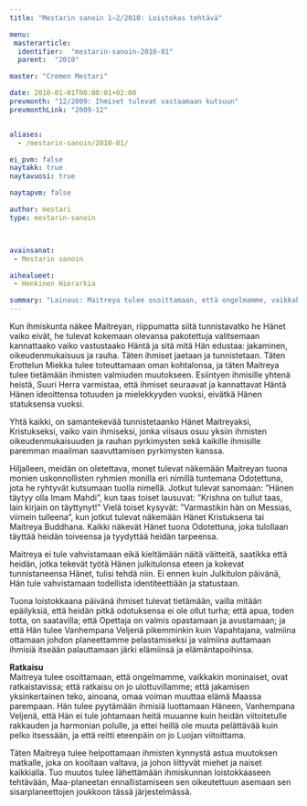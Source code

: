 ```yaml
---
title: "Mestarin sanoin 1–2/2010: Loistokas tehtävä"

menu:
 masterarticle:
  identifier:  "mestarin-sanoin-2010-01"
  parent:  "2010"

master: "Cremen Mestari"

date: 2010-01-01T00:00:01+02:00
prevmonth: "12/2009: Ihmiset tulevat vastaamaan kutsuun"
prevmonthLink: "2009-12"


aliases:
  - /mestarin-sanoin/2010-01/

ei_pvm: false
naytakk: true
naytavuosi: true

naytapvm: false

author: mestari
type: mestarin-sanoin



avainsanat:
 - Mestarin sanoin

aihealueet:
 - Henkinen Hierarkia

summary: "Lainaus: Maitreya tulee osoittamaan, että ongelmamme, vaikkakin moninaiset, ovat ratkaistavissa; että ratkaisu on jo ulottuvillamme; että jakamisen yksinkertainen teko, ainoana, omaa voiman muuttaa elämä Maassa parempaan. "
---
```

<p>Kun ihmiskunta näkee Maitreyan, riippumatta siitä tunnistavatko he Hänet vaiko eivät, he tulevat kokemaan olevansa pakotettuja valitsemaan kannattaako vaiko vastustaako Häntä ja sitä mitä Hän edustaa: jakaminen, oikeudenmukaisuus ja rauha. Täten ihmiset jaetaan ja tunnistetaan. Täten Erottelun Miekka tulee toteuttamaan oman kohtalonsa, ja täten Maitreya tulee tietämään ihmisten valmiuden muutokseen. Esiintyen ihmisille yhtenä heistä, Suuri Herra varmistaa, että ihmiset seuraavat ja kannattavat Häntä Hänen ideoittensa totuuden ja mielekkyyden vuoksi, eivätkä Hänen statuksensa vuoksi.</p>
<p>Yhtä kaikki, on samantekevää tunnistetaanko Hänet Maitreyaksi, Kristukseksi, vaiko vain ihmiseksi, jonka viisaus osuu yksiin ihmisten oikeudenmukaisuuden ja rauhan pyrkimysten sekä kaikille ihmisille paremman maailman saavuttamisen pyrkimysten kanssa.</p>
<p>Hiljalleen, meidän on oletettava, monet tulevat näkemään Maitreyan tuona monien uskonnollisten ryhmien monilla eri nimillä tuntemana Odotettuna, jota he ryhtyvät kutsumaan tuolla nimellä. Jotkut tulevat sanomaan: ”Hänen täytyy olla Imam Mahdi”, kun taas toiset lausuvat: ”Krishna on tullut taas, lain kirjain on täyttynyt!” Vielä toiset kysyvät: ”Varmastikin hän on Messias, viimein tulleena”, kun jotkut tulevat näkemään Hänet Kristuksena tai Maitreya Buddhana. Kaikki näkevät Hänet tuona Odotettuna, joka tulollaan täyttää heidän toiveensa ja tyydyttää heidän tarpeensa.</p>
<p>Maitreya ei tule vahvistamaan eikä kieltämään näitä väitteitä, saatikka että heidän, jotka tekevät työtä Hänen julkitulonsa eteen ja kokevat tunnistaneensa Hänet, tulisi tehdä niin. Ei ennen kuin Julkitulon päivänä, Hän tule vahvistamaan todellista identiteettiään ja statustaan.</p>
<p>Tuona loistokkaana päivänä ihmiset tulevat tietämään, vailla mitään epäilyksiä, että heidän pitkä odotuksensa ei ole ollut turha; että apua, toden totta, on saatavilla; että Opettaja on valmis opastamaan ja avustamaan; ja että Hän tulee Vanhempana Veljenä pikemminkin kuin Vapahtajana, valmiina ottamaan johdon planeettamme pelastamiseksi ja valmiina auttamaan ihmisiä itseään palauttamaan järki elämiinsä ja elämäntapoihinsa.</p>
<p><strong>Ratkaisu</strong><br>
Maitreya tulee osoittamaan, että ongelmamme, vaikkakin moninaiset, ovat ratkaistavissa; että ratkaisu on jo ulottuvillamme; että jakamisen yksinkertainen teko, ainoana, omaa voiman muuttaa elämä Maassa parempaan. Hän tulee pyytämään ihmisiä luottamaan Häneen, Vanhempana Veljenä, että Hän ei tule johtamaan heitä muuanne kuin heidän viitoitetulle rakkauden ja harmonian polulle, ja ettei heillä ole muuta pelättävää kuin pelko itsessään, ja että reitti eteenpäin on jo Luojan viitoittama.</p>
<p>Täten Maitreya tulee helpottamaan ihmisten kynnystä astua muutoksen matkalle, joka on kooltaan valtava, ja johon liittyvät miehet ja naiset kaikkialla. Tuo muutos tulee lähettämään ihmiskunnan loistokkaaseen tehtävään, Maa-planeetan ennallistamiseen sen oikeutettuun asemaan sen sisarplaneettojen joukkoon tässä järjestelmässä.</p>